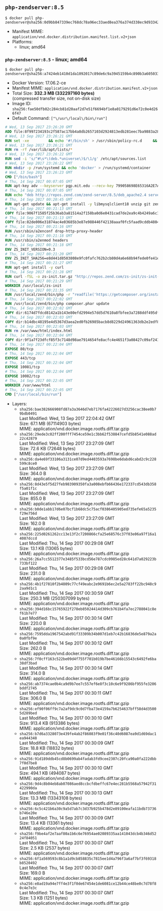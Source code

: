 ## `php-zendserver:8.5`

```console
$ docker pull php-zendserver@sha256:0d9bb847339ec768dc78a96ec33aed8ea376a374d338ec9d933420cd91a5a426
```

-	Manifest MIME: `application/vnd.docker.distribution.manifest.list.v2+json`
-	Platforms:
	-	linux; amd64

### `php-zendserver:8.5` - linux; amd64

```console
$ docker pull php-zendserver@sha256:a7424eb1410d1da1092017c89de6c9a3945159b4c890b3a6050331f3193bca7c
```

-	Docker Version: 17.06.2-ce
-	Manifest MIME: `application/vnd.docker.distribution.manifest.v2+json`
-	Total Size: **332.3 MB (332297160 bytes)**  
	(compressed transfer size, not on-disk size)
-	Image ID: `sha256:fae50dfb02c284cb81d20aaf2d7e51f6694bf1e8a0179291d6e72c0e4d266f47`
-	Default Command: `["\/usr\/local\/bin\/run"]`

```dockerfile
# Wed, 13 Sep 2017 23:26:20 GMT
ADD file:8f997234193c2f587ac17bb4a8db2657103d2924813edb281eec7ba9883a2806 in / 
# Wed, 13 Sep 2017 23:26:21 GMT
RUN set -xe 		&& echo '#!/bin/sh' > /usr/sbin/policy-rc.d 	&& echo 'exit 101' >> /usr/sbin/policy-rc.d 	&& chmod +x /usr/sbin/policy-rc.d 		&& dpkg-divert --local --rename --add /sbin/initctl 	&& cp -a /usr/sbin/policy-rc.d /sbin/initctl 	&& sed -i 's/^exit.*/exit 0/' /sbin/initctl 		&& echo 'force-unsafe-io' > /etc/dpkg/dpkg.cfg.d/docker-apt-speedup 		&& echo 'DPkg::Post-Invoke { "rm -f /var/cache/apt/archives/*.deb /var/cache/apt/archives/partial/*.deb /var/cache/apt/*.bin || true"; };' > /etc/apt/apt.conf.d/docker-clean 	&& echo 'APT::Update::Post-Invoke { "rm -f /var/cache/apt/archives/*.deb /var/cache/apt/archives/partial/*.deb /var/cache/apt/*.bin || true"; };' >> /etc/apt/apt.conf.d/docker-clean 	&& echo 'Dir::Cache::pkgcache ""; Dir::Cache::srcpkgcache "";' >> /etc/apt/apt.conf.d/docker-clean 		&& echo 'Acquire::Languages "none";' > /etc/apt/apt.conf.d/docker-no-languages 		&& echo 'Acquire::GzipIndexes "true"; Acquire::CompressionTypes::Order:: "gz";' > /etc/apt/apt.conf.d/docker-gzip-indexes 		&& echo 'Apt::AutoRemove::SuggestsImportant "false";' > /etc/apt/apt.conf.d/docker-autoremove-suggests
# Wed, 13 Sep 2017 23:26:21 GMT
RUN rm -rf /var/lib/apt/lists/*
# Wed, 13 Sep 2017 23:26:22 GMT
RUN sed -i 's/^#\s*\(deb.*universe\)$/\1/g' /etc/apt/sources.list
# Wed, 13 Sep 2017 23:26:22 GMT
RUN mkdir -p /run/systemd && echo 'docker' > /run/systemd/container
# Wed, 13 Sep 2017 23:26:23 GMT
CMD ["/bin/bash"]
# Thu, 14 Sep 2017 00:07:05 GMT
RUN apt-key adv --keyserver pgp.mit.edu --recv-key 799058698E65316A2E7A4FF42EAE1437F7D2C623
# Thu, 14 Sep 2017 00:07:05 GMT
RUN echo "deb http://repos.zend.com/zend-server/8.5/deb_apache2.4 server non-free" >> /etc/apt/sources.list.d/zend-server.list
# Thu, 14 Sep 2017 00:20:45 GMT
RUN apt-get update && apt-get install -y libmysqlclient18 unzip git zend-server-php-5.6 && /usr/local/zend/bin/zendctl.sh stop
# Thu, 14 Sep 2017 00:21:13 GMT
COPY file:9067f1585f25b36ab3a81514a2f158ba0d6e0431cad7de2ea9c4b4249a6c134f in /etc/ 
# Thu, 14 Sep 2017 00:21:13 GMT
COPY file:82de006e31874ac4e03685b3e87e988446f42138aaaf0fc5faad9cddb48040ba in /etc/apache2/conf-available 
# Thu, 14 Sep 2017 00:21:16 GMT
RUN /usr/sbin/a2enconf drop-http-proxy-header
# Thu, 14 Sep 2017 00:21:18 GMT
RUN /usr/sbin/a2enmod headers
# Thu, 14 Sep 2017 00:21:18 GMT
ENV ZS_INIT_VERSION=0.3
# Thu, 14 Sep 2017 00:21:20 GMT
ENV ZS_INIT_SHA256=e8d441d8503808e9fc0fafc762b2cb80d4a6e68b94fede0fe41efdeac10800cb
# Thu, 14 Sep 2017 00:21:27 GMT
RUN apt-get install -y curl
# Thu, 14 Sep 2017 00:21:28 GMT
RUN curl -fSL -o zs-init.tar.gz "http://repos.zend.com/zs-init/zs-init-docker-${ZS_INIT_VERSION}.tar.gz"     && echo "${ZS_INIT_SHA256} *zs-init.tar.gz" | sha256sum -c -     && mkdir /usr/local/zs-init     && tar xzf zs-init.tar.gz --strip-components=1 -C /usr/local/zs-init     && rm zs-init.tar.gz
# Thu, 14 Sep 2017 00:21:29 GMT
WORKDIR /usr/local/zs-init
# Thu, 14 Sep 2017 00:21:35 GMT
RUN /usr/local/zend/bin/php -r "readfile('https://getcomposer.org/installer');" | /usr/local/zend/bin/php
# Thu, 14 Sep 2017 00:22:02 GMT
RUN /usr/local/zend/bin/php composer.phar update
# Thu, 14 Sep 2017 00:22:02 GMT
COPY dir:6174d7fdcd8142a1b143e80efd2994e57dd5d7610a8fbfee3a7288ddf495dfdf in /usr/local/bin 
# Thu, 14 Sep 2017 00:22:03 GMT
COPY dir:b14dbc48195e4d5367d3aea2ed0fb26985bacb8d8229d24961363db2e2edf8f0 in /usr/local/zend/var/plugins/ 
# Thu, 14 Sep 2017 00:22:03 GMT
RUN rm /var/www/html/index.html
# Thu, 14 Sep 2017 00:22:04 GMT
COPY dir:9f1a7f23dfcf85f3c7148d98ae7914654fe8acfc4e4651f3a08427c09af24198 in /var/www/html 
# Thu, 14 Sep 2017 00:22:04 GMT
EXPOSE 80/tcp
# Thu, 14 Sep 2017 00:22:04 GMT
EXPOSE 443/tcp
# Thu, 14 Sep 2017 00:22:04 GMT
EXPOSE 10081/tcp
# Thu, 14 Sep 2017 00:22:04 GMT
EXPOSE 10082/tcp
# Thu, 14 Sep 2017 00:22:05 GMT
WORKDIR /var/www/html
# Thu, 14 Sep 2017 00:22:05 GMT
CMD ["/usr/local/bin/run"]
```

-	Layers:
	-	`sha256:bae382666908fd87a3a3646d7eb7176fa42226027d3256cac38ee0b79bdb0491`  
		Last Modified: Wed, 13 Sep 2017 22:04:42 GMT  
		Size: 67.1 MB (67114903 bytes)  
		MIME: application/vnd.docker.image.rootfs.diff.tar.gzip
	-	`sha256:29ede3c02ff200fff7454ce59e1c3bb62f538847cefd5b8541e088ad22c42879`  
		Last Modified: Wed, 13 Sep 2017 23:27:09 GMT  
		Size: 72.6 KB (72648 bytes)  
		MIME: application/vnd.docker.image.rootfs.diff.tar.gzip
	-	`sha256:da4e69f33106a3131ce07d9ed4403593a7698be6dabd6cabd2c9c228599c8ce0`  
		Last Modified: Wed, 13 Sep 2017 23:27:09 GMT  
		Size: 364.0 B  
		MIME: application/vnd.docker.image.rootfs.diff.tar.gzip
	-	`sha256:8d43e5f5d27feb983909350fa3a008ebfb66436e172337cd543db358f5a01f1c`  
		Last Modified: Wed, 13 Sep 2017 23:27:09 GMT  
		Size: 855.0 B  
		MIME: application/vnd.docker.image.rootfs.diff.tar.gzip
	-	`sha256:b0de1abb17d6e07bcf1b68dc5c75acf0386405905ed735efe65a5235f29e756d`  
		Last Modified: Wed, 13 Sep 2017 23:27:09 GMT  
		Size: 162.0 B  
		MIME: application/vnd.docker.image.rootfs.diff.tar.gzip
	-	`sha256:225d0261262cc13e13f2c7200866cfa25e68576c37f03e06a97f16a14087dccd`  
		Last Modified: Thu, 14 Sep 2017 00:29:08 GMT  
		Size: 13.1 KB (13065 bytes)  
		MIME: application/vnd.docker.image.rootfs.diff.tar.gzip
	-	`sha256:26a7cc5512377e3485f533bcd56e787cdc0985ed28c641d7a029223b733bf122`  
		Last Modified: Thu, 14 Sep 2017 00:29:08 GMT  
		Size: 231.0 B  
		MIME: application/vnd.docker.image.rootfs.diff.tar.gzip
	-	`sha256:4b1f27810f2b4809c77cf49eabc2e9691b6ec2e5a2783ff22bc948c92aa9d1c1`  
		Last Modified: Thu, 14 Sep 2017 00:30:59 GMT  
		Size: 250.3 MB (250307099 bytes)  
		MIME: application/vnd.docker.image.rootfs.diff.tar.gzip
	-	`sha256:394d16bc15765922f278eb85024414d309cb761b4fa7ec2788041c8ef61b7e77`  
		Last Modified: Thu, 14 Sep 2017 00:30:14 GMT  
		Size: 220.0 B  
		MIME: application/vnd.docker.image.rootfs.diff.tar.gzip
	-	`sha256:7595dda1967542abd91f33309b34b007d1eb7c42b16836de5e879a2a0a0fbf9e`  
		Last Modified: Thu, 14 Sep 2017 00:30:12 GMT  
		Size: 262.0 B  
		MIME: application/vnd.docker.image.rootfs.diff.tar.gzip
	-	`sha256:7f0cff163c522be09d4f755f701b019b7be46166b15543c6492fe6ba38df3bad`  
		Last Modified: Thu, 14 Sep 2017 00:30:14 GMT  
		Size: 314.0 B  
		MIME: application/vnd.docker.image.rootfs.diff.tar.gzip
	-	`sha256:ab7374cae0b4ca9d9b7ee7c557ef6e8f3c10c6e9f9286bf955fe3206bddf2745`  
		Last Modified: Thu, 14 Sep 2017 00:30:11 GMT  
		Size: 306.0 B  
		MIME: application/vnd.docker.image.rootfs.diff.tar.gzip
	-	`sha256:ef90f06ff9c7a2af9dc9c0d7fba73e4159a7b6254637bff58d4d35005d289bed`  
		Last Modified: Thu, 14 Sep 2017 00:30:10 GMT  
		Size: 913.4 KB (913386 bytes)  
		MIME: application/vnd.docker.image.rootfs.diff.tar.gzip
	-	`sha256:b7d6a3328073e439fe4ab2f86083f9e01f36c40d6087ea9d1d69dac1ea944348`  
		Last Modified: Thu, 14 Sep 2017 00:30:09 GMT  
		Size: 18.8 KB (18832 bytes)  
		MIME: application/vnd.docker.image.rootfs.diff.tar.gzip
	-	`sha256:91d189ddb45cd8b0699ab4fadab3fd9cee2307c20fca90a0fa222dbb7f0d7be8`  
		Last Modified: Thu, 14 Sep 2017 00:30:10 GMT  
		Size: 494.1 KB (494087 bytes)  
		MIME: application/vnd.docker.image.rootfs.diff.tar.gzip
	-	`sha256:9d4c8b04eb8ab07086aed8ccbcfdbeffc67e4ec281b5568a57942f31422990da`  
		Last Modified: Thu, 14 Sep 2017 00:30:13 GMT  
		Size: 13.3 MB (13343108 bytes)  
		MIME: application/vnd.docker.image.rootfs.diff.tar.gzip
	-	`sha256:6c5c421b6a30c9a5d7ab7c3d37b925b478d2e89100eafa11bdb73736b746e20e`  
		Last Modified: Thu, 14 Sep 2017 00:30:09 GMT  
		Size: 13.4 KB (13361 bytes)  
		MIME: application/vnd.docker.image.rootfs.diff.tar.gzip
	-	`sha256:f9be4af2e7aaf80a1b6c6e76954ae02089335aa141043dcb4b346d5224f84051`  
		Last Modified: Thu, 14 Sep 2017 00:30:07 GMT  
		Size: 2.5 KB (2537 bytes)  
		MIME: application/vnd.docker.image.rootfs.diff.tar.gzip
	-	`sha256:6f1a569593c8b1a1d9cb858835c7815ee1d4a796f3a6af7bf3f69318b8520492`  
		Last Modified: Thu, 14 Sep 2017 00:30:07 GMT  
		Size: 169.0 B  
		MIME: application/vnd.docker.image.rootfs.diff.tar.gzip
	-	`sha256:e8ad19a94e7ff4e3f1f0de67454e1de6081ce12b44ce48be0c7d78f80c4e7e3c`  
		Last Modified: Thu, 14 Sep 2017 00:30:07 GMT  
		Size: 1.3 KB (1251 bytes)  
		MIME: application/vnd.docker.image.rootfs.diff.tar.gzip
